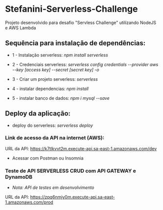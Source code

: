 # Stefanini-Serverless-Challenge
Projeto desenvolvido para desafio "Servless Challenge" utilizando NodeJS e AWS Lambda

## Sequência para instalação de dependências:

* 1 - Instalação serverless:
*npm install serverless*

* 2 - Credenciais serverless:
*serverless config credentials --provider aws --key [access key] --secret [secret key] -o*

* 3 - Criar um projeto serverless:
*serverless*

* 4 - instalar dependencias:
*npm install*

* 5 - instalar banco de dados:
*npm i mysql --save*

## Deploy da aplicação:

* deploy do serverless:
*serverless deploy*

### Link de acesso da API na internet (AWS):

URL da API: https://k7tlkvvt2m.execute-api.sa-east-1.amazonaws.com/dev

* Acessar com Postman ou Insomnia 

### Teste de API SERVERLESS CRUD com API GATEWAY e DynamoDB

* *Nota: API de testes em desenvolvimento*

URL da API:  https://zpq6nmjy0m.execute-api.sa-east-1.amazonaws.com/prod